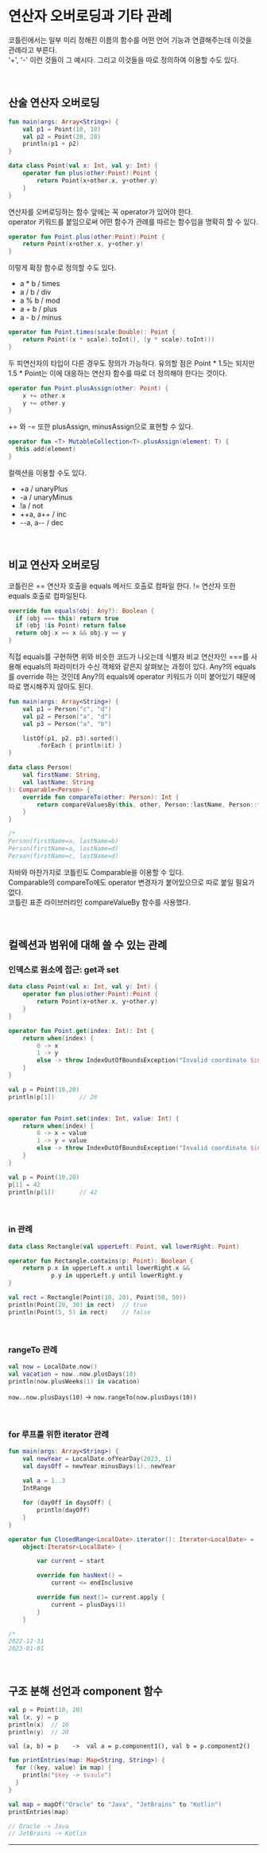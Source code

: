 # 연산자 오버로딩과 기타 관례

코틀린에서는 일부 미리 정해진 이름의 함수를 어떤 언어 기능과 연결해주는데 이것을 관례라고 부른다.  
'+', '-' 이런 것들이 그 예시다. 그리고 이것들을 따로 정의하여 이용할 수도 있다.  

<br/>

## 산술 연산자 오버로딩

```kotlin
fun main(args: Array<String>) {
    val p1 = Point(10, 10)
    val p2 = Point(20, 20)
    println(p1 + p2)
}

data class Point(val x: Int, val y: Int) {
    operator fun plus(other:Point):Point {
        return Point(x+other.x, y+other.y)
    }
}
```

연산자를 오버로딩하는 함수 앞에는 꼭 operator가 있어야 한다.  
operator 키워드를 붙임으로써 어떤 함수가 관례를 따르는 함수임을 명확히 할 수 있다.  

```kotlin
operator fun Point.plus(other:Point):Point {
    return Point(x+other.x, y+other.y)
}
```

이렇게 확장 함수로 정의할 수도 있다.  

* a * b   /   times
* a / b   /   div
* a % b   /   mod
* a + b   /   plus
* a - b   /   minus

```kotlin
operator fun Point.times(scale:Double): Point {
    return Point((x * scale).toInt(), (y * scale).toInt())
}
```

두 피연산자의 타입이 다른 경우도 정의가 가능하다. 유의할 점은 Point * 1.5는 되지만 1.5 * Point는 이에 대응하는 연산자 함수를 따로 더 정의해야 한다는 것이다.  

```kotlin
operator fun Point.plusAssign(other: Point) {
    x += other.x
    y += other.y
}
```

+= 와 -= 또한 plusAssign, minusAssign으로 표현할 수 있다.  

```kotlin
operator fun <T> MutableCollection<T>.plusAssign(element: T) {
  this.add(element)
}
```

컬렉션을 이용할 수도 있다.  

* +a  /  unaryPlus
* -a  /  unaryMinus
* !a  /  not
* ++a, a++  /  inc
* --a, a--  /  dec

<br/>

## 비교 연산자 오버로딩

코틀린은 == 연산자 호출을 equals 메서드 호출로 컴파일 한다. != 연산자 또한 equals 호출로 컴파일된다.  

```kotlin
override fun equals(obj: Any?): Boolean {
  if (obj === this) return true
  if (obj !is Point) return false
  return obj.x == x && obj.y == y
}
```

직접  equals를 구현하면 위와 비슷한 코드가 나오는데 식별자 비교 연산자인 ===를 사용해 equals의 파라미터가 수신 객체와 같은지 살펴보는 과정이 있다. Any?의 equals를 override 하는 것인데 Any?의 equals에 operator 키워드가 이미 붙어있기 때문에 따로 명시해주지 않아도 된다.  

```kotlin
fun main(args: Array<String>) {
    val p1 = Person("c", "d")
    val p2 = Person("a", "d")
    val p3 = Person("a", "b")

    listOf(p1, p2, p3).sorted()
        .forEach { println(it) }
}

data class Person(
    val firstName: String,
    val lastName: String
): Comparable<Person> {
    override fun compareTo(other: Person): Int {
        return compareValuesBy(this, other, Person::lastName, Person::firstName)
    }
}

/*
Person(firstName=a, lastName=b)
Person(firstName=a, lastName=d)
Person(firstName=c, lastName=d)
```

자바와 마찬가지로 코틀린도 Comparable을 이용할 수 있다.  
Comparable의 compareTo에도  operator 변경자가 붙어있으므로 따로 붙일 필요가 없다.  
코틀린 표준 라이브러리인 compareValueBy 함수를 사용했다.  

<br/>

## 컬렉션과 범위에 대해 쓸 수 있는 관례

### 인덱스로 원소에 접근: get과 set

```kotlin
data class Point(val x: Int, val y: Int) {
    operator fun plus(other:Point):Point {
        return Point(x+other.x, y+other.y)
    }
}

operator fun Point.get(index: Int): Int {
    return when(index) {
        0 -> x
        1 -> y
        else -> throw IndexOutOfBoundsException("Invalid coordinate $index")
    }
}

val p = Point(10,20)
println(p[1])		// 20


operator fun Point.set(index: Int, value: Int) {
    return when(index) {
        0 -> x = value
        1 -> y = value
        else -> throw IndexOutOfBoundsException("Invalid coordinate $index")
    }
}

val p = Point(10,20)
p[1] = 42
println(p[1])		// 42
```

<br/>

### in 관례

```kotlin
data class Rectangle(val upperLeft: Point, val lowerRight: Point)

operator fun Rectangle.contains(p: Point): Boolean {
    return p.x in upperLeft.x until lowerRight.x &&
            p.y in upperLeft.y until lowerRight.y
}

val rect = Rectangle(Point(10, 20), Point(50, 50))
println(Point(20, 30) in rect)  // true
println(Point(5, 5) in rect)    // false
```

<br/>

### rangeTo 관례

```kotlin
val now = LocalDate.now()
val vacation = now..now.plusDays(10)
println(now.plusWeeks(1) in vacation)
```

``now..now.plusDays(10)`` -> ``now.rangeTo(now.plusDays(10))``  

<br/>

### for 루프를 위한 iterator 관례

```kotlin
fun main(args: Array<String>) {
    val newYear = LocalDate.ofYearDay(2023, 1)
    val daysOff = newYear.minusDays(1)..newYear
    
    val a = 1..3
    IntRange

    for (dayOff in daysOff) {
        println(dayOff)
    }
}

operator fun ClosedRange<LocalDate>.iterator(): Iterator<LocalDate> =
    object:Iterator<LocalDate> {

        var current = start

        override fun hasNext() =
            current <= endInclusive

        override fun next()= current.apply {
            current = plusDays(1)
        }
    }

/*
2022-12-31
2023-01-01
```

<br/>

## 구조 분해 선언과 component 함수

```kotlin
val p = Point(10, 20)
val (x, y) = p
println(x)  // 10
println(y)  // 20
```

``val (a, b) = p	-> 	val a = p.component1(), val b = p.component2()``

```kotlin
fun printEntries(map: Map<String, String>) {
  for ((key, value) in map) {
    println("$key -> $vaule")
  }
}

val map = mapOf("Oracle" to "Java", "JetBrains" to "Kotlin")
printEntries(map)

// Oracle -> Java
// JetBrains -> Kotlin
```

---

